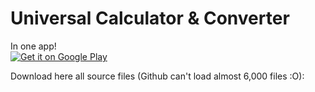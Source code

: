# Universal Calculator & Converter
In one app!  
  <a href='https://play.google.com/store/apps/details?id=anubhav.calculatorapp&pcampaignid=MKT-Other-global-all-co-prtnr-py-PartBadge-Mar2515-1'><img alt='Get it on Google Play' src='https://play.google.com/intl/en_us/badges/images/generic/en_badge_web_generic.png'/></a>
  
  
  
  
  
  
  Download here all source files (Github can't load almost 6,000 files :O):
